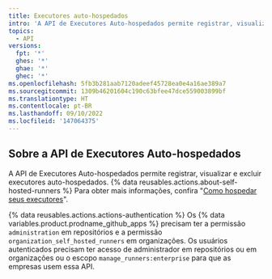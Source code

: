 ```yaml
---
title: Executores auto-hospedados
intro: 'A API de Executores Auto-hospedados permite registrar, visualizar e excluir executores auto-hospedados.'
topics:
  - API
versions:
  fpt: '*'
  ghes: '*'
  ghae: '*'
  ghec: '*'
ms.openlocfilehash: 5fb3b281aab7120adeef45728ea0e4a16ae389a7
ms.sourcegitcommit: 1309b46201604c190c63bfee47dce559003899bf
ms.translationtype: HT
ms.contentlocale: pt-BR
ms.lasthandoff: 09/10/2022
ms.locfileid: '147064375'
---
```

## Sobre a API de Executores Auto-hospedados

A API de Executores Auto-hospedados permite registrar, visualizar e excluir executores auto-hospedados. {% data reusables.actions.about-self-hosted-runners %} Para obter mais informações, confira "[Como hospedar seus executores](/actions/hosting-your-own-runners)".

{% data reusables.actions.actions-authentication %} Os {% data variables.product.prodname_github_apps %} precisam ter a permissão `administration` em repositórios e a permissão `organization_self_hosted_runners` em organizações. Os usuários autenticados precisam ter acesso de administrador em repositórios ou em organizações ou o escopo `manage_runners:enterprise` para que as empresas usem essa API.
